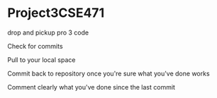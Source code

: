 Project3CSE471
==============

drop and pickup pro 3 code

Check for commits

Pull to your local space

Commit back to repository once you're sure what you've done works

Comment clearly what you've done since the last commit
